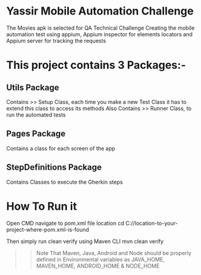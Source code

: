 # Yassir Mobile Automation Challenge
 The Movies apk is selected for QA Technical Challenge
 Creating the mobile automation test using appium, Appium inspector for elements locators and Appium server for tracking the requests
 
 

# This project contains 3 Packages:-

## Utils Package
Contains >> Setup Class, each time you make a new Test Class it has to extend this class to access its methods
Also Contains >> Runner Class, to run the automated tests

## Pages Package
Contains a class for each screen of the app

## StepDefinitions Package
Contains Classes to execute the Gherkin steps

# How To Run it
Open CMD navigate to pom.xml file location
cd C://location-to-your-project-where-pom.xml-is-found

Then simply run clean verify using Maven CLI
mvn clean verify
>> Note That Maven, Java, Android and Node should be properly defined in
Environmental variables as JAVA_HOME,  MAVEN_HOME, ANDROID_HOME & NODE_HOME



